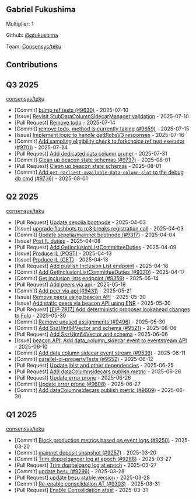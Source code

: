 
## Gabriel Fukushima
Multiplier: 1

Github: [@gfukushima](https://github.com/gfukushima)

Team: [Consensys/teku](https://github.com/Consensys/teku/pulls?q=author%3Agfukushima)

## Contributions

## Q3 2025


[consensys/teku](https://github.com/consensys/teku)
* [Commit] [bump ref tests (#9630)](https://github.com/Consensys/teku/commit/ff7c72232b68eed31dc1e9e264c58f56d5d1361f) - 2025-07-10
* [Issue] [Revisit StubDataColumnSidecarManager validation](https://github.com/Consensys/teku/issues/9652) - 2025-07-10
* [Pull Request] [Remove todo](https://github.com/Consensys/teku/pull/9659) - 2025-07-14
* [Commit] [remove todo, method is currently taking (#9659)](https://github.com/Consensys/teku/commit/6985a86829acb526356bcd7ec3c5f35366e6ff1d) - 2025-07-15
* [Issue] [Implement logic to handle getBlobsV3 responses](https://github.com/Consensys/teku/issues/9668) - 2025-07-16
* [Commit] [Add sampling eligibility check to forkchoice ref test executor (#9701)](https://github.com/Consensys/teku/commit/a4179d1f3e7a6cb4b5d6c4e316ddf66d6163c06e) - 2025-07-24
* [Pull Request] [Add dedicated data column pruner](https://github.com/Consensys/teku/pull/9733) - 2025-07-31
* [Commit] [Clean up beacon state schemas (#9737)](https://github.com/Consensys/teku/commit/27733915e7cfeacfd0380655188dff1f9f33b1e5) - 2025-08-01
* [Pull Request] [Clean up beacon state schemas](https://github.com/Consensys/teku/pull/9737) - 2025-08-01
* [Commit] [Add `get-earliest-available-data-column-slot` to the debug db cmd (#9736)](https://github.com/Consensys/teku/commit/804ca4292dc21cb0012fdb2ab9dae81788d63c4f) - 2025-08-01
## Q2 2025


[consensys/teku](https://github.com/consensys/teku)
* [Pull Request] [Update sepolia bootnode](https://github.com/Consensys/teku/pull/9317) - 2025-04-03
* [Issue] [upgrade flashbots to rc3 breaks registration call](https://github.com/Consensys/teku/issues/9316) - 2025-04-03
* [Commit] [Update sepolia/mainnet bootnode (#9317)](https://github.com/Consensys/teku/commit/7c47c6918fe8f5d6aceb5229360f04773ed639b7) - 2025-04-04
* [Issue] [Post IL duties](https://github.com/Consensys/teku/issues/9326) - 2025-04-08
* [Pull Request] [Add GetInclusionListCommitteeDuties](https://github.com/Consensys/teku/pull/9330) - 2025-04-09
* [Issue] [Produce IL (POST)](https://github.com/Consensys/teku/issues/9346) - 2025-04-13
* [Issue] [Produce IL (GET)](https://github.com/Consensys/teku/issues/9345) - 2025-04-13
* [Pull Request] [Add publish Inclusion List endpoint](https://github.com/Consensys/teku/pull/9358) - 2025-04-16
* [Commit] [Add GetInclusionListCommitteeDuties (#9330)](https://github.com/Consensys/teku/commit/479d3256ba86a7ac76eb9746d28bbd7e850215fa) - 2025-04-17
* [Commit] [Get inclusion lists endpoint (#9359)](https://github.com/Consensys/teku/commit/924390c33e857ba13045a0d6f5bdca4628fac8f0) - 2025-05-14
* [Pull Request] [Add peers via api](https://github.com/Consensys/teku/pull/9431) - 2025-05-19
* [Commit] [Add peer via api (#9431)](https://github.com/Consensys/teku/commit/fdc1b8fc65a053c6556e9cdfa9633256105cb9a6) - 2025-05-21
* [Issue] [Remove peers using beacon API](https://github.com/Consensys/teku/issues/9503) - 2025-05-30
* [Issue] [Add static peers via beacon API using ENR](https://github.com/Consensys/teku/issues/9502) - 2025-05-30
* [Pull Request] [[EIP-7917] Add deterministic proposer lookahead changes to Fulu](https://github.com/Consensys/teku/pull/9501) - 2025-05-30
* [Commit] [Remove unused assignments (#9496)](https://github.com/Consensys/teku/commit/42568a5a50678a4a6bff24e8b587f4ee0c216f1f) - 2025-05-30
* [Commit] [Add SszUInt64Vector and schema (#9521)](https://github.com/Consensys/teku/commit/585add560037058e649d215d8a70f9031fd014f7) - 2025-06-06
* [Pull Request] [Add SszUInt64Vector and schema](https://github.com/Consensys/teku/pull/9521) - 2025-06-06
* [Issue] [beacon API: Add data_column_sidecar event to eventstream API](https://github.com/Consensys/teku/issues/9530) - 2025-06-10
* [Commit] [Add data column sidecar event stream (#9536)](https://github.com/Consensys/teku/commit/2aa29f3863e69e6ca381b7423a3ade0b78f9a374) - 2025-06-11
* [Commit] [parallel-ci-propertyTests (#9552)](https://github.com/Consensys/teku/commit/1e21b69d9b6264fdb8645bb8f4719279073ccfa9) - 2025-06-12
* [Pull Request] [Update jblst and other dependencies](https://github.com/Consensys/teku/pull/9601) - 2025-06-25
* [Pull Request] [Add dataColumnsidecars publish metric](https://github.com/Consensys/teku/pull/9609) - 2025-06-26
* [Pull Request] [Update error prone](https://github.com/Consensys/teku/pull/9608) - 2025-06-26
* [Commit] [Update error prone (#9608)](https://github.com/Consensys/teku/commit/6361c5cac0933dd87bf9800a615202fe4fc966c8) - 2025-06-27
* [Commit] [Add dataColumnsidecars publish metric (#9609)](https://github.com/Consensys/teku/commit/a7afac6ed2fd19dc3ec85767594951e82f53fd0d) - 2025-06-30
## Q1 2025

[consensys/teku](https://github.com/consensys/teku)
* [Commit] [Block production metrics based on event logs (#9250)](https://github.com/Consensys/teku/commit/f4e48c36032fba3d5270dffb7a8ff942f862033c) - 2025-03-20
* [Commit] [mainnet deposit snapshot (#9257)](https://github.com/Consensys/teku/commit/aace12cf6f0e541d6ef10b4f3da8fcb25cc02cbc) - 2025-03-20
* [Commit] [Trim doppelganger log at epoch (#9288)](https://github.com/Consensys/teku/commit/664995336b4aad61e1f24e149e220727b0e6a016) - 2025-03-27
* [Pull Request] [Trim doppelgang log at epoch](https://github.com/Consensys/teku/pull/9288) - 2025-03-27
* [Commit] [update besu (#9296)](https://github.com/Consensys/teku/commit/2823ba95f767a0a54e7cb0071c45ded6fc331665) - 2025-03-28
* [Pull Request] [update besu stable version](https://github.com/Consensys/teku/pull/9296) - 2025-03-28
* [Commit] [Re-enable consolidation AT  (#9303)](https://github.com/Consensys/teku/commit/d1784ba84f6fcb6a384def2b01a820f701e295c7) - 2025-03-31
* [Pull Request] [Enable Consolidation atest](https://github.com/Consensys/teku/pull/9303) - 2025-03-31

